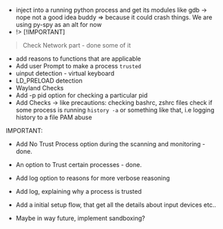 - inject into a running python process and get its modules like gdb -> nope not a good idea buddy => because it could crash things. We are using py-spy as an alt for now
- !> [!IMPORTANT]
> Check Network part - done some of it

- add reasons to functions that are applicable
- Add user Prompt to make a process `trusted`
- uinput detection - virtual keyboard
- LD_PRELOAD detection
- Wayland Checks
- Add -p pid option for checking a particular pid
- Add Checks -> like precautions:
  checking bashrc, zshrc files
  check if some process is running `history -a` or something like that, i.e logging history to a file
  PAM abuse

IMPORTANT:
- Add No Trust Process option during the scanning and monitoring - done.
- An option to Trust certain processes - done.
- Add log option to reasons for more verbose reasoning
- Add log, explaining why a process is trusted
- Add a initial setup flow, that get all the details about input devices etc..

- Maybe in way future, implement sandboxing?

